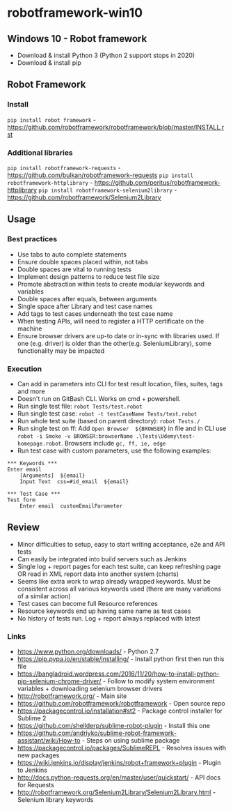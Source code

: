 # robotframework-win10
## Windows 10 - Robot framework
* Download & install Python 3 (Python 2 support stops in 2020)
* Download & install pip
## Robot Framework
### Install
```pip install robot framework``` - https://github.com/robotframework/robotframework/blob/master/INSTALL.rst
### Additional libraries
```pip install robotframework-requests``` - https://github.com/bulkan/robotframework-requests
```pip install robotframework-httplibrary``` - https://github.com/peritus/robotframework-httplibrary
```pip install robotframework-selenium2library``` - https://github.com/robotframework/Selenium2Library

## Usage
### Best practices
* Use tabs to auto complete statements
* Ensure double spaces placed within, not tabs
* Double spaces are vital to running tests
* Implement design patterns to reduce test file size 
* Promote abstraction within tests to create modular keywords and variables
* Double spaces after equals, between arguments
* Single space after Library and test case names 
* Add tags to test cases underneath the test case name
* When testing APIs, will need to register a HTTP certificate on the machine
* Ensure browser drivers are up-to date or in-sync with libraries used. If one (e.g. driver) is older than the other(e.g. SeleniumLibrary), some functionality may be impacted

### Execution
* Can add in parameters into CLI for test result location, files, suites, tags and more
* Doesn't run on GitBash CLI. Works on cmd + powershell. 
* Run single test file: ```robot Tests/test.robot```
* Run single test case: ```robot -t testCaseName Tests/test.robot```
* Run whole test suite (based on parent directory): ```robot Tests./```
* Run single test on ff: Add ```Open Browser  ${BROWSER}``` in file and in CLI use ```robot -i Smoke -v BROWSER:browserName .\Tests\Udemy\test-homepage.robot```. Browsers include ```gc, ff, ie, edge```
* Run test case with custom parameters, use the following examples:
```
*** Keywords ***
Enter email 
	[Arguments]  ${email}
	Input Text  css=#id_email  ${email}

*** Test Case ***
Test form
    Enter email  customEmailParameter
```

## Review
* Minor difficulties to setup, easy to start writing acceptance, e2e and API tests
* Can easily be integrated into build servers such as Jenkins 
* Single log + report pages for each test suite, can keep refreshing page OR read in XML report data into another system (charts)
* Seems like extra work to wrap already wrapped keywords. Must be consistent across all various keywords used (there are many variations of a similar action)
* Test cases can become full Resource references
* Resource keywords end up having same name as test cases
* No history of tests run. Log + report always replaced with latest

### Links 

* https://www.python.org/downloads/ - Python 2.7
* https://pip.pypa.io/en/stable/installing/ - Install python first then run this file
* https://bangladroid.wordpress.com/2016/11/20/how-to-install-python-pip-selenium-chrome-driver/ - Follow to modify system environment variables + downloading selenium browser drivers
* http://robotframework.org/ - Main site
* https://github.com/robotframework/robotframework - Open source repo
* https://packagecontrol.io/installation#st2 - Package control installer for Sublime 2
* https://github.com/shellderp/sublime-robot-plugin - Install this one
* https://github.com/andriyko/sublime-robot-framework-assistant/wiki/How-to - Steps on using sublime package
* https://packagecontrol.io/packages/SublimeREPL - Resolves issues with new packages
* https://wiki.jenkins.io/display/jenkins/robot+framework+plugin - Plugin to Jenkins
* http://docs.python-requests.org/en/master/user/quickstart/ - API docs for Requests
* http://robotframework.org/Selenium2Library/Selenium2Library.html - Selenium library keywords